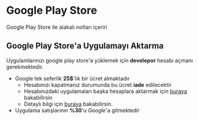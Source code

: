 # Google Play Store 

Google Play Store ile alakalı notları içeriri

## Google Play Store'a Uygulamayı Aktarma

Uygulamlarınızı google play store'a yüklemek için **develepor** hesabı açmanı gerekmektedir.

- Google tek seferlik **25\$**'lık bir ücret almaktadır
  - Hesabınızı kapatmanız durumunda bu ücret **iade** edilecektir
  - Hesabınızdaki uygulamaları başka hesaplara aktarmak için [buraya](https://play.google.com/apps/publish/?account=6847951054083969806#AppTransferPlace) bakabilirsin
  - Detaylı bilgi için [buraya](https://support.appmachine.com/hc/en-us/articles/218378068-Transfer-your-app-from-one-Google-Play-developer-account-to-another) bakabilirsin.
- Uygulama satışlarının **%30**'u _Google_'a gitmektedir

